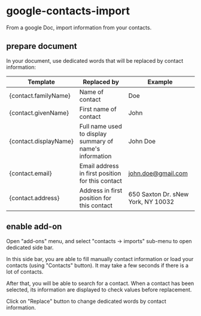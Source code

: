# google-contacts-import
From a google Doc, import information from your contacts.

## prepare document
In your document, use dedicated words that will be replaced by contact information:

Template|Replaced by|Example|
--- | --- | ---
{contact.familyName}| Name of contact|Doe
{contact.givenName}| First name of contact|John
{contact.displayName}|Full name used to display summary of name's information|John Doe
{contact.email}|Email address in first position for this contact|john.doe@gmail.com
{contact.address}|Address in first position for this contact|650 Saxton Dr. sNew York, NY 10032 

## enable add-on
Open "add-ons" menu, and select "contacts -> imports" sub-menu to open dedicated side bar.

In this side bar, you are able to fill manually contact information or load your contacts (using "Contacts" button). It may take a few seconds if there is a lot of contacts. 

After that, you will be able to search for a contact. When a contact has been selected, its information are displayed to check values before replacement.

Click on "Replace" button to change dedicated words by contact information.

